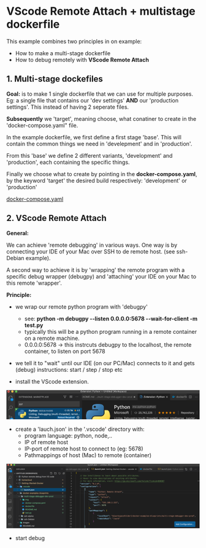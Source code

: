 # VScode Remote Attach + multistage dockerfile

This example combines two principles in on example:

-   How to make a multi-stage dockerfile
-   How to debug remotely with **VScode Remote Attach**

## 1. Multi-stage dockefiles

**Goal:** is to make 1 single dockerfile that we can use for multiple purposes. Eg: a single file that contains our 'dev settings' **AND** our 'production settings'. This instead of having 2 seperate files. 

**Subsequently** we 'target', meaning choose, what conatiner to create in the 'docker-compose.yaml" file. 

In the example dockerfile, we first define a first stage 'base'. This will contain the common things we need in 'develepment' and in 'production'. 

From this 'base' we define 2 different variants, 'development' and 'production', each containing the specific things. 

Finally we choose what to create by pointing in the **docker-compose.yaml**, by the keyword 'target' the desired build respectively: 'development' or 'production'

[docker-compose.yaml](./docker-compose.yaml)

## 2. VScode Remote Attach

**General:** 

We can achieve 'remote debugging' in various ways. One way is by connecting your IDE of your Mac over SSH to de remote host. (see ssh-Debian example).

A second way to achieve it is by 'wrapping' the remote program with a specific debug wrapper (debugpy) and 'attaching' your IDE on your Mac to this remote 'wrapper'.

**Principle:**
- we wrap our remote python program with 'debugpy'
    - see: **python -m debugpy --listen 0.0.0.0:5678 --wait-for-client -m test.py**
    - typically this will be a python program running in a remote container on a remote machine. 
    - 0.0.0.0:5678 -> this instrcuts debugpy to the localhost, the remote container, to listen on port 5678
- we tell it to "wait" until our IDE (on our PC/Mac) connects to it and gets (debug) instructions: start / step / stop etc

- install the VScode extension. 

<img src='./img/python_debugger.png' width="600px">

- create a 'lauch.json' in the '.vscode' directory with:
    - program language: python, node,..
    - IP of remote host
    - IP-port of remote host to connect to (eg: 5678)
    - Pathmappings of host (Mac) to remote (container)

<img src='./img/launch_json.png' width="750px">

- start debug